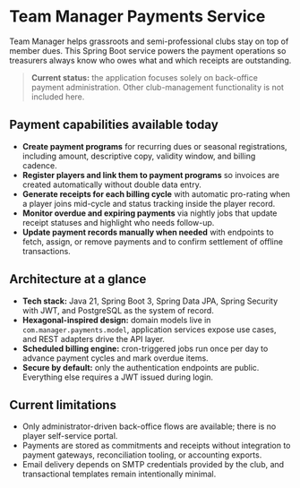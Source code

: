 # Team Manager Payments Service

Team Manager helps grassroots and semi-professional clubs stay on top of member dues. This Spring Boot service powers the payment operations so treasurers always know who owes what and which receipts are outstanding.

> **Current status:** the application focuses solely on back-office payment administration. Other club-management functionality is not included here.

## Payment capabilities available today

- **Create payment programs** for recurring dues or seasonal registrations, including amount, descriptive copy, validity window, and billing cadence.
- **Register players and link them to payment programs** so invoices are created automatically without double data entry.
- **Generate receipts for each billing cycle** with automatic pro-rating when a player joins mid-cycle and status tracking inside the player record.
- **Monitor overdue and expiring payments** via nightly jobs that update receipt statuses and highlight who needs follow-up.
- **Update payment records manually when needed** with endpoints to fetch, assign, or remove payments and to confirm settlement of offline transactions.

## Architecture at a glance

- **Tech stack:** Java 21, Spring Boot 3, Spring Data JPA, Spring Security with JWT, and PostgreSQL as the system of record.
- **Hexagonal-inspired design:** domain models live in `com.manager.payments.model`, application services expose use cases, and REST adapters drive the API layer.
- **Scheduled billing engine:** cron-triggered jobs run once per day to advance payment cycles and mark overdue items.
- **Secure by default:** only the authentication endpoints are public. Everything else requires a JWT issued during login.

## Current limitations

- Only administrator-driven back-office flows are available; there is no player self-service portal.
- Payments are stored as commitments and receipts without integration to payment gateways, reconciliation tooling, or accounting exports.
- Email delivery depends on SMTP credentials provided by the club, and transactional templates remain intentionally minimal.
